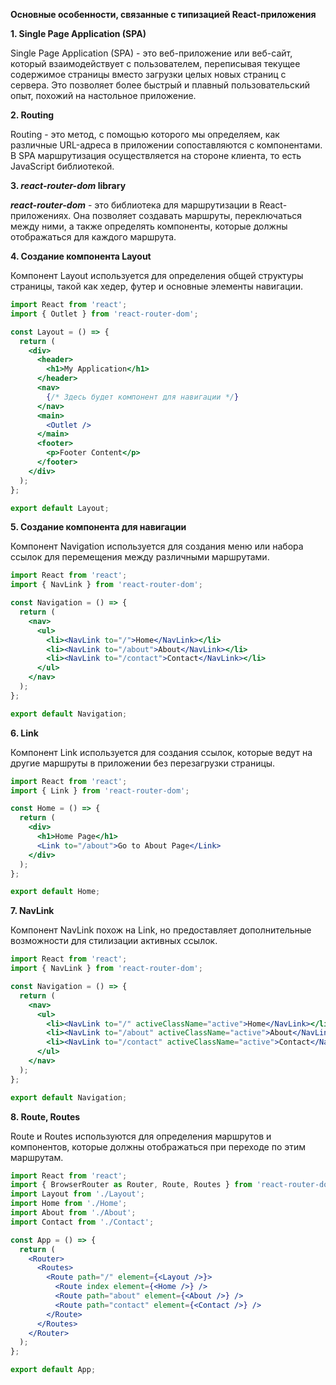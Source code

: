 **Основные особенности, связанные с типизацией React-приложения** 

**1. Single Page Application (SPA)**

Single Page Application (SPA) - это веб-приложение или веб-сайт, который взаимодействует с пользователем, переписывая текущее содержимое страницы вместо загрузки целых новых страниц с сервера. Это позволяет более быстрый и плавный пользовательский опыт, похожий на настольное приложение.

**2. Routing**

Routing - это метод, с помощью которого мы определяем, как различные URL-адреса в приложении сопоставляются с компонентами. В SPA маршрутизация осуществляется на стороне клиента, то есть JavaScript библиотекой.

**3. ***react-router-dom*** library**

***react-router-dom*** - это библиотека для маршрутизации в React-приложениях. Она позволяет создавать маршруты, переключаться между ними, а также определять компоненты, которые должны отображаться для каждого маршрута.

**4. Создание компонента Layout**

Компонент Layout используется для определения общей структуры страницы, такой как хедер, футер и основные элементы навигации.

```jsx
import React from 'react';
import { Outlet } from 'react-router-dom';

const Layout = () => {
  return (
    <div>
      <header>
        <h1>My Application</h1>
      </header>
      <nav>
        {/* Здесь будет компонент для навигации */}
      </nav>
      <main>
        <Outlet />
      </main>
      <footer>
        <p>Footer Content</p>
      </footer>
    </div>
  );
};

export default Layout;
```

**5. Создание компонента для навигации**

Компонент Navigation используется для создания меню или набора ссылок для перемещения между различными маршрутами.

```jsx
import React from 'react';
import { NavLink } from 'react-router-dom';

const Navigation = () => {
  return (
    <nav>
      <ul>
        <li><NavLink to="/">Home</NavLink></li>
        <li><NavLink to="/about">About</NavLink></li>
        <li><NavLink to="/contact">Contact</NavLink></li>
      </ul>
    </nav>
  );
};

export default Navigation;
```

**6. Link**

Компонент Link используется для создания ссылок, которые ведут на другие маршруты в приложении без перезагрузки страницы.

```jsx
import React from 'react';
import { Link } from 'react-router-dom';

const Home = () => {
  return (
    <div>
      <h1>Home Page</h1>
      <Link to="/about">Go to About Page</Link>
    </div>
  );
};

export default Home;
```

**7. NavLink**

Компонент NavLink похож на Link, но предоставляет дополнительные возможности для стилизации активных ссылок.

```jsx
import React from 'react';
import { NavLink } from 'react-router-dom';

const Navigation = () => {
  return (
    <nav>
      <ul>
        <li><NavLink to="/" activeClassName="active">Home</NavLink></li>
        <li><NavLink to="/about" activeClassName="active">About</NavLink></li>
        <li><NavLink to="/contact" activeClassName="active">Contact</NavLink></li>
      </ul>
    </nav>
  );
};

export default Navigation;
```

**8. Route, Routes**

Route и Routes используются для определения маршрутов и компонентов, которые должны отображаться при переходе по этим маршрутам.

```jsx
import React from 'react';
import { BrowserRouter as Router, Route, Routes } from 'react-router-dom';
import Layout from './Layout';
import Home from './Home';
import About from './About';
import Contact from './Contact';

const App = () => {
  return (
    <Router>
      <Routes>
        <Route path="/" element={<Layout />}>
          <Route index element={<Home />} />
          <Route path="about" element={<About />} />
          <Route path="contact" element={<Contact />} />
        </Route>
      </Routes>
    </Router>
  );
};

export default App;
```